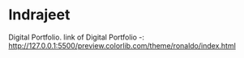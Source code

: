 # Indrajeet
Digital Portfolio.
link of Digital Portfolio -: http://127.0.0.1:5500/preview.colorlib.com/theme/ronaldo/index.html
